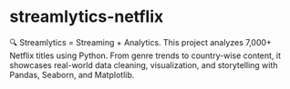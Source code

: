 # streamlytics-netflix
🔍 Streamlytics = Streaming + Analytics. This project analyzes 7,000+ Netflix titles using Python. From genre trends to country-wise content, it showcases real-world data cleaning, visualization, and storytelling with Pandas, Seaborn, and Matplotlib.
